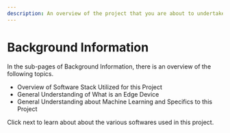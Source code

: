 ```yaml
---
description: An overview of the project that you are about to undertake.
---
```


# Background Information

In the sub-pages of Background Information, there is an overview of the following topics.

* Overview of Software Stack Utilized for this Project
* General Understanding of What is an Edge Device
* General Understanding about Machine Learning and Specifics to this Project

Click next to learn about about the various softwares used in this project.
